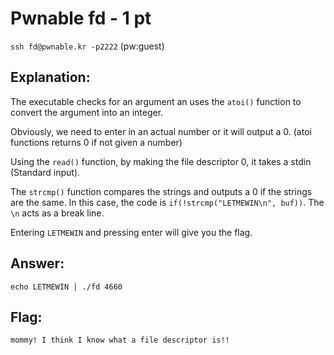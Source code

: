 # Pwnable fd - 1 pt
`ssh fd@pwnable.kr -p2222` (pw:guest)

## Explanation:
The executable checks for an argument an uses the `atoi()` function to convert the argument into an integer.

Obviously, we need to enter in an actual number or it will output a 0. (atoi functions returns 0 if not given a number)

Using the `read()` function, by making the file descriptor 0, it takes a stdin (Standard input).

The `strcmp()` function compares the strings and outputs a 0 if the strings are the same. In this case, the code is `if(!strcmp("LETMEWIN\n", buf))`. The `\n` acts as a break line.

Entering `LETMEWIN` and pressing enter will give you the flag.

## Answer:
`echo LETMEWIN | ./fd 4660`

## Flag:
`mommy! I think I know what a file descriptor is!!`
